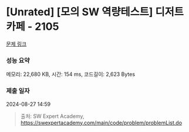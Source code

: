 # [Unrated] [모의 SW 역량테스트] 디저트 카페 - 2105 

[문제 링크](https://swexpertacademy.com/main/code/problem/problemDetail.do?contestProbId=AV5VwAr6APYDFAWu) 

### 성능 요약

메모리: 22,680 KB, 시간: 154 ms, 코드길이: 2,623 Bytes

### 제출 일자

2024-08-27 14:59



> 출처: SW Expert Academy, https://swexpertacademy.com/main/code/problem/problemList.do